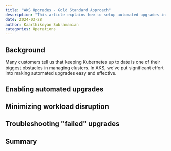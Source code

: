 ```yaml
---
title: "AKS Upgrades - Gold Standard Approach"
description: "This article explains how to setup automated upgrades in AKS with minimal disruption to workloads."
date: 2024-03-28
author: Kaarthikeyan Subramanian
categories: Operations
---
```


## Background

Many customers tell us that keeping Kubernetes up to date is one of their biggest obstacles in managing clusters. In AKS, we've put significant effort into making automated upgrades easy and effective. 

## Enabling automated upgrades


## Minimizing workload disruption


## Troubleshooting "failed" upgrades


## Summary

